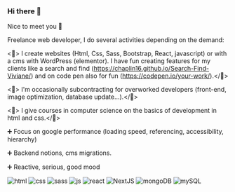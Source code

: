 ### Hi there 👋

Nice to meet you 🙂

Freelance web developer, I do several activities depending on the demand:

<💪> I create websites (Html, Css, Sass, Bootstrap, React, javascript) or with a cms with WordPress (elementor). I have fun creating features for my clients like a search and find (https://chaplin16.github.io/Search-Find-Viviane/) and on code pen also for fun (https://codepen.io/your-work/).</💪>

<💪> I'm occasionally subcontracting for overworked developers (front-end, image optimization, database update...).</💪>

<💪> I give courses in computer science on the basics of development in html and css.</💪>

➕ Focus on google performance (loading speed, referencing, accessibility, hierarchy)

➕ Backend notions, cms migrations.

➕ Reactive, serious, good mood



![html](https://user-images.githubusercontent.com/72522784/207814505-cfdf2a01-dfc6-461a-9938-b0732905266f.png)
![css](https://user-images.githubusercontent.com/72522784/207814554-46f9bd37-2c21-41c9-8977-8884782f18cc.png)
![sass](https://user-images.githubusercontent.com/72522784/207814640-4d066349-b2c0-48cb-bf7a-bc37b54cbb46.png)
![js](https://user-images.githubusercontent.com/72522784/207814702-8a37b977-b6b2-4304-a945-3799df2f667e.png)
![react](https://user-images.githubusercontent.com/72522784/207814778-773648bf-8380-46fb-8c91-415a7ff6a246.png)
![NextJS](https://user-images.githubusercontent.com/72522784/207814787-75a51ecc-d61b-4340-80cd-a4e1389c0924.png)
![mongoDB](https://user-images.githubusercontent.com/72522784/207814832-016087bb-4554-4f4e-a26d-436a380d6453.png)
![mySQL](https://user-images.githubusercontent.com/72522784/207814839-40842ddb-4cf6-48a7-8656-a44ea1a01be2.png)

